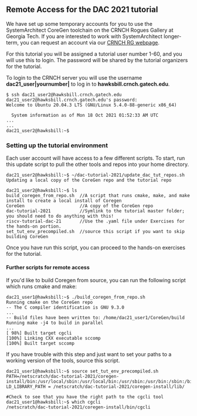 ## Remote Access for the DAC 2021 tutorial

We have set up some temporary accounts for you to use the SystemArchitect CoreGen toolchain on the CRNCH Rogues Gallery at Georgia Tech. If you are interested to work with SystemArchitect longer-term, you can request an account via our [CRNCH RG webpage](https://crnch-rg.cc.gatech.edu/request-access/).

For this tutorial you will be assigned a tutorial user number 1-60, and you will use this to login. The password will be shared by the tutorial organizers for the tutorial.

To login to the CRNCH server you will use the username **dac21_user|yournumber|** to log in to **hawksbill.crnch.gatech.edu**.

```
$ ssh dac21_user2@hawksbill.crnch.gatech.edu
dac21_user2@hawksbill.crnch.gatech.edu's password:
Welcome to Ubuntu 20.04.3 LTS (GNU/Linux 5.4.0-88-generic x86_64)

  System information as of Mon 18 Oct 2021 01:52:33 AM UTC
...
...
dac21_user2@hawksbill:~$
```

### Setting up the tutorial environment

Each user account will have access to a few different scripts. To start, run this update script to pull the other tools and repos into your home directory.

```
dac21_user2@hawksbill:~$ ~/dac-tutorial-2021/update_dac_tut_repos.sh  
Updating a local copy of the CoreGen repo and the tutorial repo

dac21_user2@hawksbill:~$ ls
build_coregen_from_repo.sh  //A script that runs cmake, make, and make install to create a local install of Coregen
CoreGen                     //A copy of the CoreGen repo
dac-tutorial-2021           //Symlink to the tutorial master folder; you should need to do anything with this!
riscv-tutorial-dac-21       //Use the .yaml file under Exercises for the hands-on portion.
set_tut_env_precompiled.sh  //source this script if you want to skip building CoreGen
```

Once you have run this script, you can proceed to the hands-on exercises for the tutorial.

#### Further scripts for remote access
If you'd like to build Coregen from source, you can run the following script which runs cmake and make:

```
dac21_user1@hawksbill:~$ ./build_coregen_from_repo.sh
Running cmake on the CoreGen repo                                                                                                                       
-- The C compiler identification is GNU 9.3.0
...
-- Build files have been written to: /home/dac21_user1/CoreGen/build
Running make -j4 to build in parallel
...
[ 98%] Built target cgcli
[100%] Linking CXX executable sccomp
[100%] Built target sccomp
```

If you have trouble with this step and just want to set your paths to a working version of the tools, source this script.
```
dac21_user1@hawksbill:~$ source set_tut_env_precompiled.sh
PATH=/netscratch/dac-tutorial-2021/coregen-install/bin:/usr/local/sbin:/usr/local/bin:/usr/sbin:/usr/bin:/sbin:/bin
LD_LIBRARY_PATH = /netscratch/dac-tutorial-2021/coregen-install/lib/

#Check to see that you have the right path to the cgcli tool
dac21_user1@hawksbill:~$ which cgcli
/netscratch/dac-tutorial-2021/coregen-install/bin/cgcli
```
